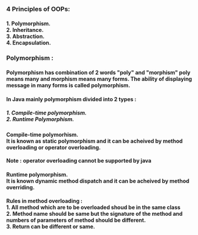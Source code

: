 ### 4 Principles of OOPs:
#### 1. Polymorphism.<br>2. Inheritance.<br>3. Abstraction.<br>4. Encapsulation.
### Polymorphism :
#### Polymorphism has combination of 2 words "poly" and "morphism" poly means many and morphism means many forms. The ability of displaying message in many forms is called polymorphism.
#### In Java mainly polymorphism divided into 2 types :
##### 1. Compile-time polymorphism.<br>2. Runtime Polymorphism.
#### Compile-time polymorhism.<br>It is known as static polymorphism and it can be acheived by method overloading or operator overloading.
**Note :** **operator overloading cannot be supported by java**
#### Runtime polymorphism.<br>It is known dynamic method dispatch and it can be acheived by method overriding.

#### Rules in method overloading :<br>1. All method which are to be overloaded shoud be in the same class<br>2. Method name should be same but the signature of the method and numbers of parameters of method should be different.<br>3. Return can be different or same.
